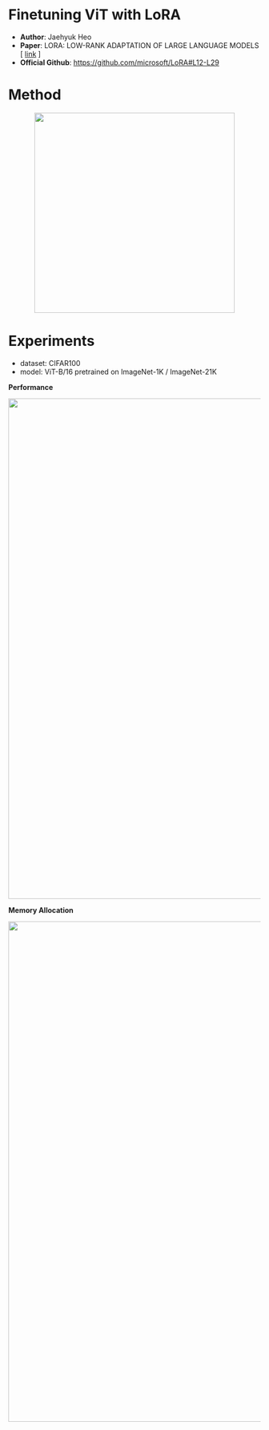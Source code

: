 # Finetuning ViT with LoRA

- **Author**: Jaehyuk Heo
- **Paper**: LORA: LOW-RANK ADAPTATION OF LARGE LANGUAGE MODELS [ [link](https://arxiv.org/pdf/2106.09685.pdf) ]
- **Official Github**: https://github.com/microsoft/LoRA#L12-L29


# Method

<p align='center'>
    <img width='400' src='https://user-images.githubusercontent.com/37654013/168552268-c764cb0c-2684-4082-a633-ba2d8cf340a3.png'>
</p>


# Experiments

- dataset: CIFAR100
- model: ViT-B/16 pretrained on ImageNet-1K / ImageNet-21K

**Performance**

<p align='center'>
    <img width='1000' src='https://user-images.githubusercontent.com/37654013/168573159-37afb6ec-a7d5-4dab-8604-781ab2f83cc0.png'>
</p>


**Memory Allocation**

<p align='center'>
    <img width='1000' src='https://user-images.githubusercontent.com/37654013/168573658-5f0299ec-b68c-474a-8540-3a9246c2ec7f.png'>
</p>